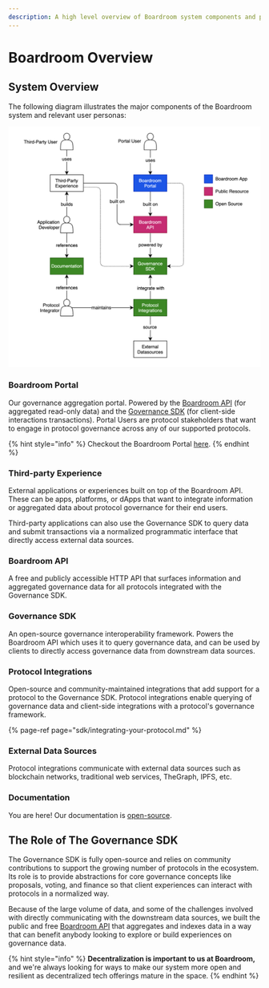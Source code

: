 ```yaml
---
description: A high level overview of Boardroom system components and product offerings.
---
```


# Boardroom Overview

## System Overview

The following diagram illustrates the major components of the Boardroom system and relevant user personas:

![](.gitbook/assets/screen-shot-2021-04-27-at-6.46.31-pm.png)

### Boardroom Portal

Our governance aggregation portal. Powered by the [Boardroom API](boardroom-api/boardroom-api.md) \(for aggregated read-only data\) and the [Governance SDK](sdk/governance-sdk.md) \(for client-side interactions transactions\). Portal Users are protocol stakeholders that want to engage in protocol governance across any of our supported protocols.

{% hint style="info" %}
Checkout the Boardroom Portal [here](https://app.boardroom.info).
{% endhint %}

### Third-party Experience

External applications or experiences built on top of the Boardroom API. These can be apps, platforms, or dApps that want to integrate information or aggregated data about protocol governance for their end users.

Third-party applications can also use the Governance SDK to query data and submit transactions via a normalized programmatic interface that directly access external data sources.

### Boardroom API

A free and publicly accessible HTTP API that surfaces information and aggregated governance data for all protocols integrated with the Governance SDK.

### Governance SDK

An open-source governance interoperability framework. Powers the Boardroom API which uses it to query governance data, and can be used by clients to directly access governance data from downstream data sources.

### Protocol Integrations

Open-source and community-maintained integrations that add support for a protocol to the Governance SDK. Protocol integrations enable querying of governance data and client-side integrations with a protocol's governance framework.

{% page-ref page="sdk/integrating-your-protocol.md" %}

### External Data Sources

Protocol integrations communicate with external data sources such as blockchain networks, traditional web services, TheGraph, IPFS, etc.

### Documentation

You are here! Our documentation is [open-source](https://github.com/boardroom-inc/documentation).

## The Role of The Governance SDK

The Governance SDK is fully open-source and relies on community contributions to support the growing number of protocols in the ecosystem. Its role is to provide abstractions for core governance concepts like proposals, voting, and finance so that client experiences can interact with protocols in a normalized way.

Because of the large volume of data, and some of the challenges involved with directly communicating with the downstream data sources, we built the public and free [Boardroom API](boardroom-api/boardroom-api.md) that aggregates and indexes data in a way that can benefit anybody looking to explore or build experiences on governance data.

{% hint style="info" %}
**Decentralization is important to us at Boardroom,** and we're always looking for ways to make our system more open and resilient as decentralized tech offerings mature in the space.
{% endhint %}

